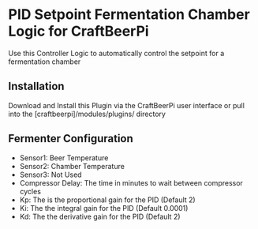 # PID Setpoint Fermentation Chamber Logic for CraftBeerPi

Use this Controller Logic to automatically control the setpoint for a fermentation chamber

## Installation

Download and Install this Plugin via the CraftBeerPi user interface
or pull into the [craftbeerpi]/modules/plugins/ directory

## Fermenter Configuration

* Sensor1: Beer Temperature
* Sensor2: Chamber Temperature
* Sensor3: Not Used
* Compressor Delay: The time in minutes to wait between compressor cycles
* Kp: The is the proportional gain for the PID (Default 2)
* Ki: The the integral gain for the PID (Default 0.0001)
* Kd: The the derivative gain for the PID (Default 2)
